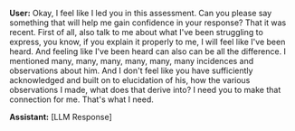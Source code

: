 **User:**
Okay, I feel like I led you in this assessment. Can you please say something that will help me gain confidence in your response? That it was recent. First of all, also talk to me about what I've been struggling to express, you know, if you explain it properly to me, I will feel like I've been heard. And feeling like I've been heard can also can be all the difference. I mentioned many, many, many, many, many, many incidences and observations about him. And I don't feel like you have sufficiently acknowledged and built on to elucidation of his, how the various observations I made, what does that derive into? I need you to make that connection for me. That's what I need.

**Assistant:**
[LLM Response]

